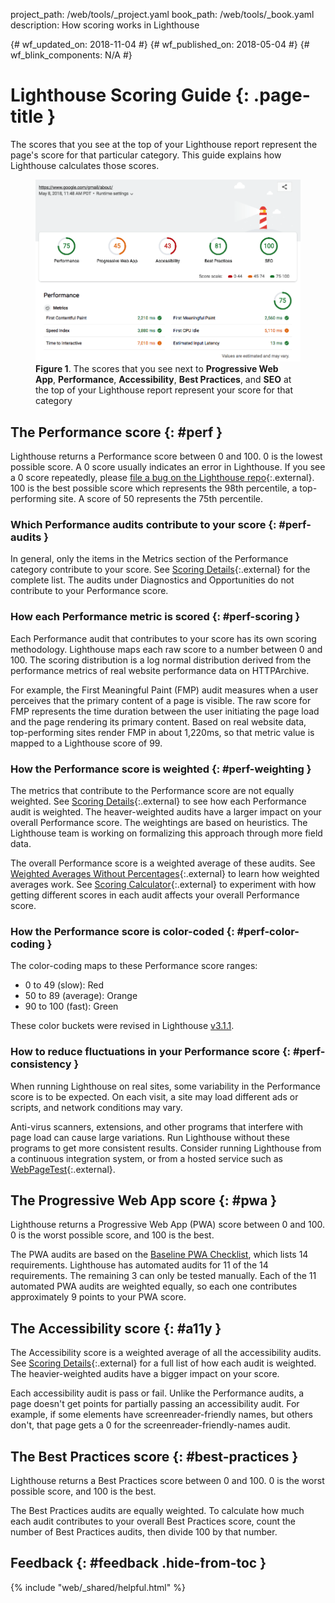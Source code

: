 project_path: /web/tools/_project.yaml
book_path: /web/tools/_book.yaml
description: How scoring works in Lighthouse

{# wf_updated_on: 2018-11-04 #}
{# wf_published_on: 2018-05-04 #}
{# wf_blink_components: N/A #}

[details]: https://docs.google.com/spreadsheets/d/1Cxzhy5ecqJCucdf1M0iOzM8mIxNc7mmx107o5nj38Eo/edit#gid=0
[WikiHow]: https://www.wikihow.com/Calculate-Weighted-Average#Weighted_Averages_without_Percentages_sub

# Lighthouse Scoring Guide {: .page-title }

The scores that you see at the top of your Lighthouse report represent the page's score for
that particular category. This guide explains how Lighthouse calculates those scores.

<figure>
  <img src="imgs/ui.png" alt="The scores that you see next to Progressive
            Web App, Performance, Accessibility, Best Practices, and SEO at the top of your
            Lighthouse report represent your score for that category."/>
  <figcaption>
    <b>Figure 1</b>. The scores that you see next to <b>Progressive Web App</b>,
    <b>Performance</b>, <b>Accessibility</b>, <b>Best Practices</b>, and <b>SEO</b> at the
    top of your Lighthouse report represent your score for that category
  </figcaption>
</figure>

## The Performance score {: #perf }

Lighthouse returns a Performance score between 0 and 100. 0 is the lowest possible score. A 0
score usually indicates an error in Lighthouse. If you see a 0 score repeatedly, please
[file a bug on the Lighthouse repo][bug]{:.external}. 100 is the best possible score which
represents the 98th percentile, a top-performing site. A score of 50 represents the 75th 
percentile.

[bug]: https://github.com/GoogleChrome/lighthouse/issues/new

### Which Performance audits contribute to your score {: #perf-audits }

In general, only the items in the Metrics section of the Performance category contribute
to your score. See [Scoring Details][details]{:.external} for the complete list.
The audits under Diagnostics and Opportunities do not contribute to your Performance score.

[FMP]: /web/tools/lighthouse/audits/first-meaningful-paint
[FI]: /web/tools/lighthouse/audits/first-interactive
[CI]: /web/tools/lighthouse/audits/consistently-interactive
[PSI]: /web/tools/lighthouse/audits/perceptual-speed-index
[EIL]: /web/tools/lighthouse/audits/estimated-input-latency

### How each Performance metric is scored {: #perf-scoring }

Each Performance audit that contributes to your score has its own scoring methodology.
Lighthouse maps each raw score to a number between 0 and 100. The scoring distribution is
a log normal distribution derived from the performance metrics of real website performance
data on HTTPArchive.

For example, the First Meaningful Paint (FMP) audit measures when a user perceives that the
primary content of a page is visible. The raw score for FMP represents the time duration between
the user initiating the page load and the page rendering its primary content. Based on real
website data, top-performing sites render FMP in about 1,220ms, so that metric value is mapped to
a Lighthouse score of 99.

### How the Performance score is weighted {: #perf-weighting }

The metrics that contribute to the Performance score are not equally weighted. See [Scoring
Details][details]{:.external} to see how each Performance audit is weighted. The heaver-weighted
audits have a larger impact on your overall Performance score. The weightings are based on
heuristics. The Lighthouse team is working on formalizing this approach through more field data.

The overall Performance score is a weighted average of these audits. See [Weighted Averages
Without Percentages][WikiHow]{:.external} to learn how weighted averages work.
See [Scoring Calculator][calculator]{:.external} to experiment with how getting different scores
in each audit affects your overall Performance score.

[calculator]: https://docs.google.com/spreadsheets/d/1dXH-bXX3gxqqpD1f7rp6ImSOhobsT1gn_GQ2fGZp8UU/edit?ts=59fb61d2#gid=283330180

### How the Performance score is color-coded {: #perf-color-coding }

The color-coding maps to these Performance score ranges:

* 0 to 49 (slow): Red
* 50 to 89 (average): Orange
* 90 to 100 (fast): Green

These color buckets were revised in Lighthouse [v3.1.1](https://github.com/GoogleChrome/lighthouse/releases).

### How to reduce fluctuations in your Performance score {: #perf-consistency }

When running Lighthouse on real sites, some variability in the Performance score is to be
expected. On each visit, a site may load different ads or scripts, and network conditions may
vary.

Anti-virus scanners, extensions, and other programs that interfere with page load can cause
large variations. Run Lighthouse without these programs to get more consistent results. Consider
running Lighthouse from a continuous integration system, or from a hosted service such as
[WebPageTest](https://webpagetest.org/easy){:.external}.

## The Progressive Web App score {: #pwa }

Lighthouse returns a Progressive Web App (PWA) score between 0 and 100. 0 is the worst possible
score, and 100 is the best.

The PWA audits are based on the [Baseline PWA Checklist][checklist],
which lists 14 requirements. Lighthouse has automated audits for 11 of the 14 requirements. The
remaining 3 can only be tested manually. Each of the 11 automated PWA audits are weighted
equally, so each one contributes approximately 9 points to your PWA score.

[checklist]: /web/progressive-web-apps/checklist#baseline

## The Accessibility score {: #a11y }

The Accessibility score is a weighted average of all the accessibility audits. See [Scoring
Details][details]{:.external} for a full list of how each audit is weighted. The heavier-weighted
audits have a bigger impact on your score.

Each accessibility audit is pass or fail. Unlike the Performance audits, a page doesn't get
points for partially passing an accessibility audit. For example, if some elements have
screenreader-friendly names, but others don't, that page gets a 0 for the
screenreader-friendly-names audit.

## The Best Practices score {: #best-practices }

Lighthouse returns a Best Practices score between 0 and 100. 0 is the worst possible score, and
100 is the best.

The Best Practices audits are equally weighted. To calculate how much each audit contributes
to your overall Best Practices score, count the number of Best Practices audits, then divide
100 by that number.

## Feedback {: #feedback .hide-from-toc }

{% include "web/_shared/helpful.html" %}

